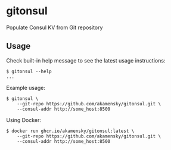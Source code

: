 # gitonsul
Populate Consul KV from Git repository

## Usage
Check built-in help message to see the latest usage instructions:
```
$ gitonsul --help
... 
```
Example usage:
```
$ gitonsul \
    --git-repo https://github.com/akamensky/gitonsul.git \
    --consul-addr http://some_host:8500
```
Using Docker:
```
$ docker run ghcr.io/akamensky/gitonsul:latest \
    --git-repo https://github.com/akamensky/gitonsul.git \
    --consul-addr http://some_host:8500
```
